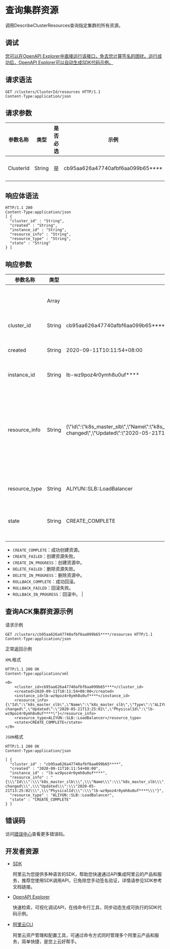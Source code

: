 # 查询集群资源

调用DescribeClusterResources查询指定集群的所有资源。

## 调试

[您可以在OpenAPI Explorer中直接运行该接口，免去您计算签名的困扰。运行成功后，OpenAPI Explorer可以自动生成SDK代码示例。](https://api.aliyun.com/#product=CS&api=DescribeClusterResources&type=ROA&version=2015-12-15)

## 请求语法

```
GET /clusters/ClusterId/resources HTTP/1.1 
Content-Type:application/json
```

## 请求参数

|参数名称|类型|是否必选|示例|说明|
|----|--|----|--|--|
|ClusterId|String|是|cb95aa626a47740afbf6aa099b65\*\*\*\*|集群ID。 |

## 响应体语法

```
HTTP/1.1 200
Content-Type:application/json
[ {
  "cluster_id" : "String",
  "created" : "String",
  "instance_id" : "String",
  "resource_info" : "String",
  "resource_type" : "String",
  "state" : "String"
} ]
```

## 响应参数

|参数名称|类型|示例|说明|
|----|--|--|--|
| |Array| |资源对象列表。 |
|cluster\_id|String|cb95aa626a47740afbf6aa099b65\*\*\*\*|集群ID。 |
|created|String|2020-09-11T10:11:54+08:00|资源创建时间。 |
|instance\_id|String|lb-wz9poz4r0ymh8u0uf\*\*\*\*|资源ID。 |
|resource\_info|String|\{\\"Id\\":\\"k8s\_master\_slb\\",\\"Name\\":\\"k8s\_master\_slb\\",\\"Type\\":\\"ALIYUN::SLB::LoadBalancer\\",\\"Status\\":\\"CREATE\_COMPLETE\\",\\"StatusReason\\":\\"state changed\\",\\"Updated\\":\\"2020-05-21T13:25:02\\",\\"PhysicalId\\":\\"lb-wz9poz4r0ymh8u0uf\*\*\*\*\\"\}|资源信息。关于资源的源信息，请参见[点击详情](~~133836~~)。 |
|resource\_type|String|ALIYUN::SLB::LoadBalancer|资源类型。 |
|state|String|CREATE\_COMPLETE|资源状态。可选值：

 -   `CREATE_COMPLETE`：成功创建资源。
-   `CREATE_FAILED`：创建资源失败。
-   `CREATE_IN_PROGRESS`：创建资源中。
-   `DELETE_FAILED`：删除资源失败。
-   `DELETE_IN_PROGRESS`：删除资源中。
-   `ROLLBACK_COMPLETE`：成功回滚。
-   `ROLLBACK_FAILED`：回滚失败。
-   `ROLLBACK_IN_PROGRESS`：回滚中。 |

## 查询ACK集群资源示例

请求示例

```
GET /clusters/cb95aa626a47740afbf6aa099b65****/resources HTTP/1.1 
Content-Type:application/json
```

正常返回示例

`XML`格式

```
HTTP/1.1 200 OK
Content-Type:application/xml

<0>
    <cluster_id>cb95aa626a47740afbf6aa099b65****</cluster_id>
    <created>2020-09-11T10:11:54+08:00</created>
    <instance_id>lb-wz9poz4r0ymh8u0uf****</instance_id>
    <resource_info>{\"Id\":\"k8s_master_slb\",\"Name\":\"k8s_master_slb\",\"Type\":\"ALIYUN::SLB::LoadBalancer\",\"Status\":\"CREATE_COMPLETE\",\"StatusReason\":\"state changed\",\"Updated\":\"2020-05-21T13:25:02\",\"PhysicalId\":\"lb-wz9poz4r0ymh8u0uf****\"}</resource_info>
    <resource_type>ALIYUN::SLB::LoadBalancer</resource_type>
    <state>CREATE_COMPLETE</state>
</0>
```

`JSON`格式

```
HTTP/1.1 200 OK
Content-Type:application/json

[ {
  "cluster_id" : "cb95aa626a47740afbf6aa099b65****",
  "created" : "2020-09-11T10:11:54+08:00",
  "instance_id" : "lb-wz9poz4r0ymh8u0uf****",
  "resource_info" : "{\\\"Id\\\":\\\"k8s_master_slb\\\",\\\"Name\\\":\\\"k8s_master_slb\\\",\\\"Type\\\":\\\"ALIYUN::SLB::LoadBalancer\\\",\\\"Status\\\":\\\"CREATE_COMPLETE\\\",\\\"StatusReason\\\":\\\"state changed\\\",\\\"Updated\\\":\\\"2020-05-21T13:25:02\\\",\\\"PhysicalId\\\":\\\"lb-wz9poz4r0ymh8u0uf****\\\"}",
  "resource_type" : "ALIYUN::SLB::LoadBalancer",
  "state" : "CREATE_COMPLETE"
} ]
```

## 错误码

访问[错误中心](https://error-center.aliyun.com/status/product/CS)查看更多错误码。

## 开发者资源

-   [SDK](https://next.api.aliyun.com/api-tools/sdk/CS?version=2015-12-15&)

    阿里云为您提供多种语言的SDK，帮助您快速通过API集成阿里云的产品和服务，推荐您使用SDK调用API，已免除您手动签名验证，详情请参见SDK参考文档链接。

-   [OpenAPI Explorer](https://next.api.aliyun.com/api/CS/2015-12-15/DescribeClusterResources)

    快速检索，可视化调试API，在线命令行工具，同步动态生成可执行的SDK代码示例。

-   [阿里云CLI](https://github.com/aliyun/aliyun-cli)

    阿里云资产管理和配置工具，可通过命令方式同时管理多个阿里云产品和服务，简单快捷，是您上云好帮手。



